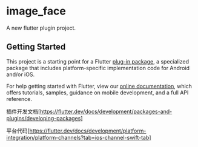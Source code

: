 # image_face

A new flutter plugin project.

## Getting Started

This project is a starting point for a Flutter
[plug-in package](https://flutter.dev/developing-packages/),
a specialized package that includes platform-specific implementation code for
Android and/or iOS.

For help getting started with Flutter, view our 
[online documentation](https://flutter.dev/docs), which offers tutorials, 
samples, guidance on mobile development, and a full API reference.

插件开发文档[https://flutter.dev/docs/development/packages-and-plugins/developing-packages]

平台代码[https://flutter.dev/docs/development/platform-integration/platform-channels?tab=ios-channel-swift-tab]
